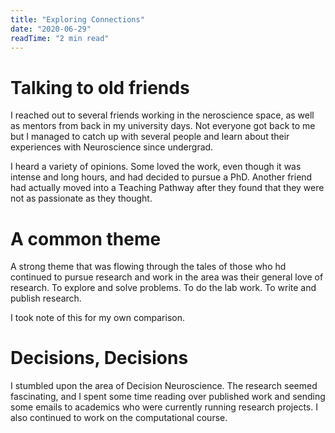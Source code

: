```yaml
---
title: "Exploring Connections"
date: "2020-06-29"
readTime: "2 min read"
---
```


# Talking to old friends

I reached out to several friends working in the neroscience space, as well as mentors from back in my university days. Not everyone got back to me but I managed to catch up with several people and learn about their experiences with Neuroscience since undergrad.

I heard a variety of opinions. Some loved the work, even though it was intense and long hours, and had decided to pursue a PhD. Another friend had actually moved into a Teaching Pathway after they found that they were not as passionate as they thought.

# A common theme

A strong theme that was flowing through the tales of those who hd continued to pursue research and work in the area was their general love of research. To explore and solve problems. To do the lab work. To write and publish research.

I took note of this for my own comparison.

# Decisions, Decisions

I stumbled upon the area of Decision Neuroscience. The research seemed fascinating, and I spent some time reading over published work and sending some emails to academics who were currently running research projects.
I also continued to work on the computational course.

# My thoughts for the day

I had an unusual and thought provoking day. My week this far had been much more exploratory than the previous, and I found I had a lot more on my mind.

